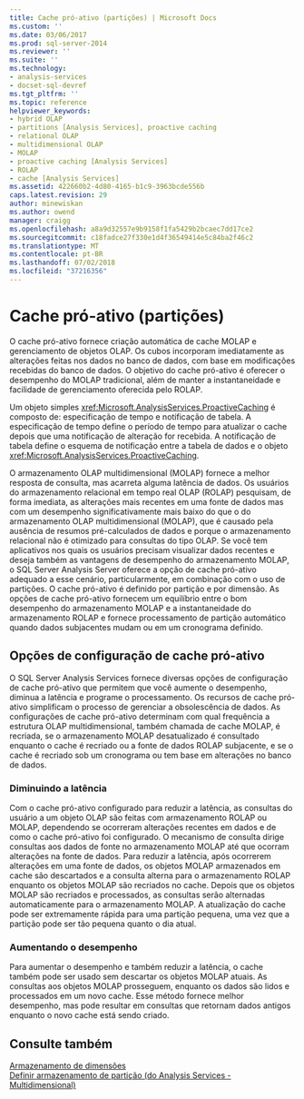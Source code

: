 ```yaml
---
title: Cache pró-ativo (partições) | Microsoft Docs
ms.custom: ''
ms.date: 03/06/2017
ms.prod: sql-server-2014
ms.reviewer: ''
ms.suite: ''
ms.technology:
- analysis-services
- docset-sql-devref
ms.tgt_pltfrm: ''
ms.topic: reference
helpviewer_keywords:
- hybrid OLAP
- partitions [Analysis Services], proactive caching
- relational OLAP
- multidimensional OLAP
- MOLAP
- proactive caching [Analysis Services]
- ROLAP
- cache [Analysis Services]
ms.assetid: 422660b2-4d80-4165-b1c9-3963bcde556b
caps.latest.revision: 29
author: minewiskan
ms.author: owend
manager: craigg
ms.openlocfilehash: a8a9d32557e9b9158f1fa5429b2bcaec7dd17ce2
ms.sourcegitcommit: c18fadce27f330e1d4f36549414e5c84ba2f46c2
ms.translationtype: MT
ms.contentlocale: pt-BR
ms.lasthandoff: 07/02/2018
ms.locfileid: "37216356"
---
```

# <a name="proactive-caching-partitions"></a>Cache pró-ativo (partições)
  O cache pró-ativo fornece criação automática de cache MOLAP e gerenciamento de objetos OLAP. Os cubos incorporam imediatamente as alterações feitas nos dados no banco de dados, com base em modificações recebidas do banco de dados. O objetivo do cache pró-ativo é oferecer o desempenho do MOLAP tradicional, além de manter a instantaneidade e facilidade de gerenciamento oferecida pelo ROLAP.  
  
 Um objeto simples <xref:Microsoft.AnalysisServices.ProactiveCaching> é composto de: especificação de tempo e notificação de tabela. A especificação de tempo define o período de tempo para atualizar o cache depois que uma notificação de alteração for recebida. A notificação de tabela define o esquema de notificação entre a tabela de dados e o objeto <xref:Microsoft.AnalysisServices.ProactiveCaching>.  
  
 O armazenamento OLAP multidimensional (MOLAP) fornece a melhor resposta de consulta, mas acarreta alguma latência de dados. Os usuários do armazenamento relacional em tempo real OLAP (ROLAP) pesquisam, de forma imediata, as alterações mais recentes em uma fonte de dados mas com um desempenho significativamente mais baixo do que o do armazenamento OLAP multidimensional (MOLAP), que é causado pela ausência de resumos pré-calculados de dados e porque o armazenamento relacional não é otimizado para consultas do tipo OLAP. Se você tem aplicativos nos quais os usuários precisam visualizar dados recentes e deseja também as vantagens de desempenho do armazenamento MOLAP, o SQL Server Analysis Server oferece a opção de cache pró-ativo adequado a esse cenário, particularmente, em combinação com o uso de partições. O cache pró-ativo é definido por partição e por dimensão. As opções de cache pró-ativo fornecem um equilíbrio entre o bom desempenho do armazenamento MOLAP e a instantaneidade do armazenamento ROLAP e fornece processamento de partição automático quando dados subjacentes mudam ou em um cronograma definido.  
  
## <a name="proactive-caching-configuration-options"></a>Opções de configuração de cache pró-ativo   
 O SQL Server Analysis Services fornece diversas opções de configuração de cache pró-ativo que permitem que você aumente o desempenho, diminua a latência e programe o processamento. Os recursos de cache pró-ativo simplificam o processo de gerenciar a obsolescência de dados. As configurações de cache pró-ativo determinam com qual frequência a estrutura OLAP multidimensional, também chamada de cache MOLAP, é recriada, se o armazenamento MOLAP desatualizado é consultado enquanto o cache é recriado ou a fonte de dados ROLAP subjacente, e se o cache é recriado sob um cronograma ou tem base em alterações no banco de dados.  
  
### <a name="minimizing-latency"></a>Diminuindo a latência  
 Com o cache pró-ativo configurado para reduzir a latência, as consultas do usuário a um objeto OLAP são feitas com armazenamento ROLAP ou MOLAP, dependendo se ocorreram alterações recentes em dados e de como o cache pró-ativo foi configurado. O mecanismo de consulta dirige consultas aos dados de fonte no armazenamento MOLAP até que ocorram alterações na fonte de dados. Para reduzir a latência, após ocorrerem alterações em uma fonte de dados, os objetos MOLAP armazenados em cache são descartados e a consulta alterna para o armazenamento ROLAP enquanto os objetos MOLAP são recriados no cache. Depois que os objetos MOLAP são recriados e processados, as consultas serão alternadas automaticamente para o armazenamento MOLAP. A atualização do cache pode ser extremamente rápida para uma partição pequena, uma vez que a partição pode ser tão pequena quanto o dia atual.  
  
### <a name="maximizing-performance"></a>Aumentando o desempenho  
 Para aumentar o desempenho e também reduzir a latência, o cache também pode ser usado sem descartar os objetos MOLAP atuais. As consultas aos objetos MOLAP prosseguem, enquanto os dados são lidos e processados em um novo cache. Esse método fornece melhor desempenho, mas pode resultar em consultas que retornam dados antigos enquanto o novo cache está sendo criado.  
  
## <a name="see-also"></a>Consulte também  
 [Armazenamento de dimensões](../multidimensional-models-olap-logical-dimension-objects/dimensions-storage.md)   
 [Definir armazenamento de partição &#40;do Analysis Services - Multidimensional&#41;](../multidimensional-models/set-partition-storage-analysis-services-multidimensional.md)  
  
  
